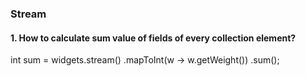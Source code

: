 ### Stream
#### 1. How to calculate sum value of fields of every collection element?
 int sum = widgets.stream()
                      .mapToInt(w -> w.getWeight())
                      .sum();
